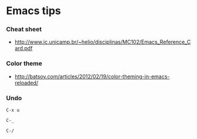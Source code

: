# Emacs tips

### Cheat sheet
- http://www.ic.unicamp.br/~helio/disciplinas/MC102/Emacs_Reference_Card.pdf

### Color theme
- http://batsov.com/articles/2012/02/19/color-theming-in-emacs-reloaded/

### Undo
```
C-x u
```
```
C-_
```
```
C-/
```
